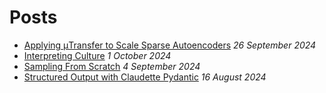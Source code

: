 # Posts

- [Applying μTransfer to Scale Sparse Autoencoders](./mutransfer_sae.html) _26 September 2024_
- [Interpreting Culture](https://docs.google.com/document/d/1km2m3oWZMDrekV9_mYHft5pX9PjrM4imKGEdK9vVMr8/edit?usp=sharing) _1 October 2024_
- [Sampling From Scratch](./sampling_from_scratch.html) _4 September 2024_
- [Structured Output with Claudette Pydantic](./structured_output_with_claudette_pydantic.html) _16 August 2024_

<br>
